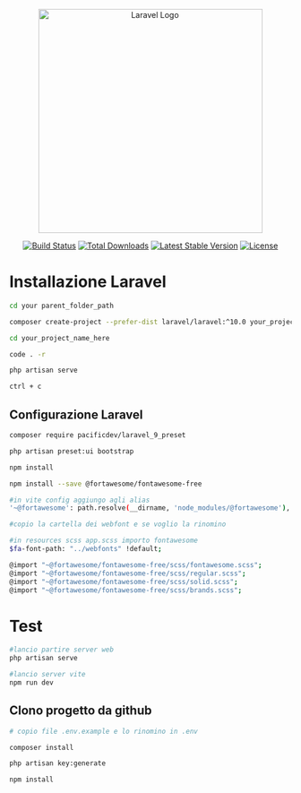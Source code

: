 <p align="center"><a href="https://laravel.com" target="_blank"><img src="https://raw.githubusercontent.com/laravel/art/master/logo-lockup/5%20SVG/2%20CMYK/1%20Full%20Color/laravel-logolockup-cmyk-red.svg" width="400" alt="Laravel Logo"></a></p>

<p align="center">
<a href="https://github.com/laravel/framework/actions"><img src="https://github.com/laravel/framework/workflows/tests/badge.svg" alt="Build Status"></a>
<a href="https://packagist.org/packages/laravel/framework"><img src="https://img.shields.io/packagist/dt/laravel/framework" alt="Total Downloads"></a>
<a href="https://packagist.org/packages/laravel/framework"><img src="https://img.shields.io/packagist/v/laravel/framework" alt="Latest Stable Version"></a>
<a href="https://packagist.org/packages/laravel/framework"><img src="https://img.shields.io/packagist/l/laravel/framework" alt="License"></a>
</p>


# Installazione Laravel

```bash
cd your parent_folder_path

composer create-project --prefer-dist laravel/laravel:^10.0 your_project_name_here

cd your_project_name_here

code . -r

php artisan serve

ctrl + c
```
## Configurazione Laravel
```bash
composer require pacificdev/laravel_9_preset

php artisan preset:ui bootstrap

npm install

npm install --save @fortawesome/fontawesome-free

#in vite config aggiungo agli alias
'~@fortawesome': path.resolve(__dirname, 'node_modules/@fortawesome'),

#copio la cartella dei webfont e se voglio la rinomino

#in resources scss app.scss importo fontawesome
$fa-font-path: "../webfonts" !default;

@import "~@fortawesome/fontawesome-free/scss/fontawesome.scss";
@import "~@fortawesome/fontawesome-free/scss/regular.scss";
@import "~@fortawesome/fontawesome-free/scss/solid.scss";
@import "~@fortawesome/fontawesome-free/scss/brands.scss";
```
# Test
```bash
#lancio partire server web
php artisan serve

#lancio server vite
npm run dev
```
## Clono progetto da github 
```bash
# copio file .env.example e lo rinomino in .env

composer install

php artisan key:generate

npm install

```